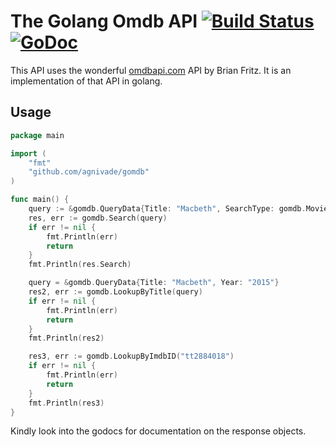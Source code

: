 The Golang Omdb API [![Build Status](https://travis-ci.org/agnivade/gomdb.svg?branch=master)](https://travis-ci.org/agnivade/gomdb) [![GoDoc](https://godoc.org/github.com/agnivade/gomdb?status.svg)](https://godoc.org/github.com/agnivade/gomdb)
===================

This API uses the wonderful [omdbapi.com](http://omdbapi.com/) API by Brian Fritz. It is an implementation of that API in golang.

Usage
-----

```go
package main

import (
	"fmt"
	"github.com/agnivade/gomdb"
)

func main() {
	query := &gomdb.QueryData{Title: "Macbeth", SearchType: gomdb.MovieSearch}
	res, err := gomdb.Search(query)
	if err != nil {
		fmt.Println(err)
		return
	}
	fmt.Println(res.Search)

	query = &gomdb.QueryData{Title: "Macbeth", Year: "2015"}
	res2, err := gomdb.LookupByTitle(query)
	if err != nil {
		fmt.Println(err)
		return
	}
	fmt.Println(res2)

	res3, err := gomdb.LookupByImdbID("tt2884018")
	if err != nil {
		fmt.Println(err)
		return
	}
	fmt.Println(res3)
}
```

Kindly look into the godocs for documentation on the response objects.

